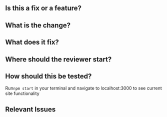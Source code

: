 ## Is this a fix or a feature?
## What is the change?
## What does it fix?
## Where should the reviewer start?
## How should this be tested?
Run`npm start` in your terminal and navigate to localhost:3000 to see current site functionality
## Relevant Issues

